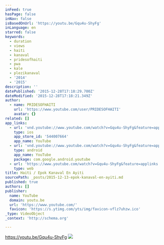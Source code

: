 ```yaml
---
inFeed: true
hasPage: false
inNav: false
isBasedOnUrl: 'https://youtu.be/Gqu4u-ShyFg'
inLanguage: en
starred: false
keywords:
  - duration
  - views
  - haiti
  - kanaval
  - pridesofhaiti
  - pwa
  - kale
  - plezikanaval
  - '2014'
  - '2015'
description: ''
datePublished: '2015-12-28T17:18:29.700Z'
dateModified: '2015-12-28T17:18:21.349Z'
author:
  - name: PRIDESOFHAITI
    url: 'https://www.youtube.com/user/PRIDESOFHAITI'
    avatar: {}
related: []
app_links:
  - url: 'vnd.youtube://www.youtube.com/watch?v=Gqu4u-ShyFg&feature=applinks'
    type: ios
    app_store_id: '544007664'
    app_name: YouTube
  - url: 'vnd.youtube://www.youtube.com/watch?v=Gqu4u-ShyFg&feature=applinks'
    type: android
    app_name: YouTube
    package: com.google.android.youtube
  - url: 'https://www.youtube.com/watch?v=Gqu4u-ShyFg&feature=applinks'
    type: web
title: Haiti / Epok Kanaval En Ayiti
sourcePath: _posts/2015-12-13-epok-kanaval-en-ayiti.md
published: true
authors: []
publisher:
  name: YouTube
  domain: youtu.be
  url: 'https://www.youtube.com/'
  favicon: 'https://s.ytimg.com/yts/img/favicon-vflz7uhzw.ico'
_type: VideoObject
_context: 'http://schema.org'

---
```

https://youtu.be/Gqu4u-ShyFg
![](https://the-grid-user-content.s3-us-west-2.amazonaws.com/a035c40f-a9d3-4c5d-8238-9ef3559fd56d.gif)